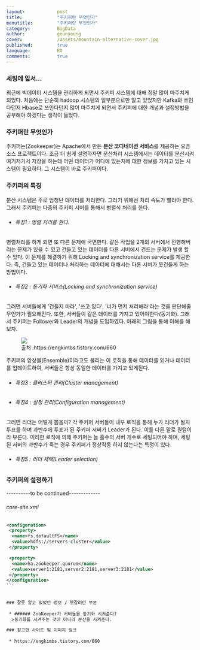 ```yaml
---
layout:            post
title:             "주키퍼란 무엇인가"
menutitle:         "주키퍼란 무엇인가"
category:          BigData
author:            geunyoung
cover:             /assets/mountain-alternative-cover.jpg
published:         true
language:          KO
comments:          true
---
```

 
  
### 세팅에 앞서...
  
  최근에 빅데이터 시스템을 관리하게 되면서 주키퍼 시스템에 대해 정말 많이 마주치게 되었다. 처음에는 단순히 hadoop 시스템의 일부분으로만 알고 있었지만 Kafka와 쓰인다던지 Hbase로 쓰인다던지 많이 마주치게 되면서 주키퍼에 대한 개념과 설정방법을 공부해야 하겠다는 생각이 들었다.
    
### 주키퍼란 무엇인가
  
  주키퍼는(Zookeeper)는 Apache에서 만든 **분산 코디네이션 서비스**를 제공하는 오픈소스 프로젝트이다. 조금 더 쉽게 설명하자면 분산처리 시스템에서는 데이터를 분산시켜 여기저기서 저장을 하는데 어떤 데이터가 어디에 있는지에 대한 정보를 가지고 있는 시스템이 필요하다. 그 시스템이 바로 주키퍼이다.
  
### 주키퍼의 특징
  
  분산 시스템은 주로 엄청난 데이터를 처리한다. 그러기 위해선 처리 속도가 빨라야 한다. 그래서 주키퍼는 다중의 주키퍼 서버를 통해서 병렬식 처리를 한다.
  
 * ###### 특징1 : 병렬 처리를 한다.
 
 병렬처리를 하게 되면 또 다른 문제에 국면한다. 같은 작업을 2개의 서버에서 진행해버리는 문제가 있을 수 있고 건들고 있는 데이터를 다른 서버에서 건드는 문제가 발생 할 수 있다. 이 문제를 해결하기 위해 Locking and synchronization service를 제공한다. 즉, 건들고 있는 데이터나 처리하는 데이터에 대해서는 다른 서버가 못건들게 하는 방법이다.
 
 * ###### 특징2 : 동기화 서비스(Locking and synchronization service)
 
 그러면 서버들에게 '건들지 마라', '쓰고 있다', '너가 먼저 처리해라'라는 것을 판단해줄 무언가가 필요해진다. 또한, 서버들이 같은 데이터를 가지고 있어야한다(동기화). 그래서 주키퍼는 Follower와 Leader의 개념을 도입하였다. 아래의 그림을 통해 이해를 해보자.
   
<figure>
<img src="{{ "/media/img/Bigdata/zookeeper.png" | absolute_url }}" />
<figcaption>출처 :https://engkimbs.tistory.com/660 </figcaption>
</figure>
  
주키퍼의 앙상블(Ensemble)이라고도 불리는 이 로직을 통해 데이터를 읽거나 데이터를 업데이트하여, 서버들은 항상 동일한 데이터를 가지고 있게된다.
 
 * ###### 특징3 : 클러스터 관리(Cluster management) 
 * ###### 특징4 : 설정 관리(Configuration management)
 
그러면 리더는 어떻게 뽑을까? 각 주키퍼 서버들이 내부 로직을 통해 누가 리더가 될지 투표를 하며 과반수에 투표가 된 주키퍼 서버가 Leader가 된다. 이를 다른 말로 퀀텀이라 부른다. 이러한 로직에 의해 주키퍼는 늘 홀수의 서버 개수로 세팅되어야 하며, 세팅된 서버의 과반수가 죽는 경우 주키퍼가 정상작동 하지 않는다는 특정이 있다.
 
 * ###### 특징5 : 리더 채택(Leader selection)
  
  
### 주키퍼의 설정하기

----------to be continued-------------

###### core-site.xml

```xml
<configuration>
 <property>
  <name>fs.defaultFS</name>
  <value>hdfs://servers-cluster</value>
 </property>

 <property>
  <name>ha.zookeeper.quorum</name>
  <value>server1:2181,server2:2181,server3:2181</value>
 </property>
</configuration>
``'
  
  
### 잘못 알고 있었던 정보 / 헷갈려던 부분
  
 * ###### ZooKeeper가 서버들을 동기화 시켜준다?
  >동기화를 시켜주는 것이 아니라 분산을 시켜준다.

### 참고한 사이트 및 이미지 링크
  
 * https://engkimbs.tistory.com/660
